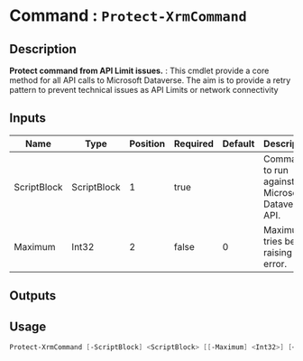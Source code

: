 ﻿# Command : `Protect-XrmCommand` 

## Description

**Protect command from API Limit issues.** : This cmdlet provide a core method for all API calls to Microsoft Dataverse.
The aim is to provide a retry pattern to prevent technical issues as API Limits or network connectivity

## Inputs

Name|Type|Position|Required|Default|Description
----|----|--------|--------|-------|-----------
ScriptBlock|ScriptBlock|1|true||Command to run against Microsoft Dataverse API.
Maximum|Int32|2|false|0|Maximum tries below raising an error.

## Outputs

## Usage

```Powershell 
Protect-XrmCommand [-ScriptBlock] <ScriptBlock> [[-Maximum] <Int32>] [<CommonParameters>]
``` 



